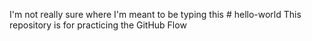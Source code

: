 I'm not really sure where I'm meant to be typing this # hello-world
This repository is for practicing the GitHub Flow
